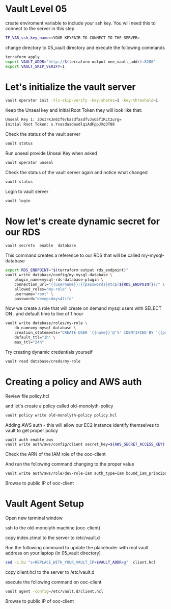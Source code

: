 # Vault Level 05
create enviroment variable to include your ssh key. You will need this to connect to the server in this step
```sh
TF_VAR_ssh_key_name=<YOUR KEYPAIR TO CONNECT TO THE SERVER>
```
change directory to 05_vault directory and execute the following commands
```sh
terraform apply
export VAULT_ADDR="http://$(terraform output one_vault_addr):8200"
export VAULT_SKIP_VERIFY=1
```
# Let's initialize the vault server
```sh
vault operator init -tls-skip-verify -key-shares=1 -key-threshold=1
```

Keep the Unseal key and Initial Root Token they will look like that:
```sh
Unseal Key 1: 3DsIrKJn6If9/kasdfasdfvJsG5fIRLt2urg=
Initial Root Token: s.YvasdasdasdlqiAdFppJXq3T88
```

Check the status of the vault server
```sh
vault status
```
Run unseal provide Unseal Key when asked
```sh
vault operator unseal
```
Check the status of the vault server again and notice what changed
```sh
vault status
```
Login to vault server
```sh
vault login 
```

# Now let's create dynamic secret for our RDS
```sh
vault secrets  enable  database
```
This command creates a reference to our RDS that will be called my-mysql-database
```sh
export RDS_ENDPOINT="$(terraform output rds_endpoint)"
vault write database/config/my-mysql-database \
    plugin_name=mysql-rds-database-plugin \
    connection_url="{{username}}:{{password}}@tcp(${RDS_ENDPOINT})/" \
    allowed_roles="my-role" \
    username="root" \
    password="devopsdays4life"
```

Now we create a role that will create on demand mysql users with  SELECT ON *.* and default time to live of 1 hour
```sh
vault write database/roles/my-role \
    db_name=my-mysql-database \
    creation_statements="CREATE USER '{{name}}'@'%' IDENTIFIED BY '{{password}}';GRANT SELECT ON *.* TO '{{name}}'@'%';" \
    default_ttl="1h" \
    max_ttl="24h"    
```
Try creating dynamic credentials yourself 
```sh
vault read database/creds/my-role    
```

# Creating a policy and AWS auth 
Review file policy.hcl

and let's create a policy called old-monolyth-policy
```sh
vault policy write old-monolyth-policy policy.hcl
```
Adding AWS auth - this will allow our EC2 instance identify themselves to vault to get proper policy
```sh
vault auth enable aws
vault write auth/aws/config/client secret_key=${AWS_SECRET_ACCESS_KEY} access_key=${AWS_ACCESS_KEY_ID}
```
Check the ARN of the IAM role of the ooc-client 

And run the following command changing to the proper value
```sh
vault write auth/aws/role/dev-role-iam auth_type=iam bound_iam_principal_arn=<ARN OF IAM ROLE> policies=old-monolyth-policy max_ttl=500h
```

Browse to public IP of ooc-client

# Vault Agent Setup
Open new terminal window

ssh to the old-monolyth machine (ooc-client)

copy  index.ctmpl to the server  to /etc/vault.d

Run the following command to update the placehoder with real vault address on your laptop (in 05_vault directory)
```sh
sed -i.bu "s+REPLACE_WITH_YOUR_VAULT_IP+$VAULT_ADDR+g"  client.hcl
```

copy  client.hcl to the server  to /etc/vault.d 

execute the following command on ooc-client
```sh
vault agent -config=/etc/vault.d/client.hcl
```
Browse to public IP of ooc-client
